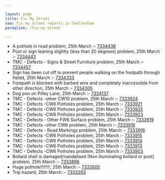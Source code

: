 ```yaml
---

layout: page
title: Fix My Street
seo: fix my street reports in Cheltenham
permalink: /fix-my-street

---
```


<!-- fix_marker starts -->

- A pothole in road problem, 25th March :- [7334438](https://www.fixmystreet.com/report/7334438)
- Post or sign leaning slightly (less than 20 degrees) problem, 25th March :- [7334443](https://www.fixmystreet.com/report/7334443)
- TMC - Defects - Signs & Street Furniture problem, 25th March :- [7334457](https://www.fixmystreet.com/report/7334457)
- Sign has been cut off to prevent people walking on the footpath through fieldd, 25th March :- [7334333](https://www.fixmystreet.com/report/7334333)
- Footpath is blocked with barbed wire and completely inaccessible from other direction, 25th March :- [7334305](https://www.fixmystreet.com/report/7334305)
- Dog poo on Pilley Lane, 25th March :- [7334137](https://www.fixmystreet.com/report/7334137)
- TMC - Defects -other CW10 problem, 25th March :- [7333924](https://www.fixmystreet.com/report/7333924)
- TMC - Defects -CW6 Potholes  problem, 25th March :- [7333921](https://www.fixmystreet.com/report/7333921)
- TMC - Defects -CW6 Potholes  problem, 25th March :- [7333925](https://www.fixmystreet.com/report/7333925)
- TMC - Defects -CW6 Potholes  problem, 25th March :- [7333923](https://www.fixmystreet.com/report/7333923)
- TMC - Defects - Other FW6  Surface problem, 25th March :- [7333919](https://www.fixmystreet.com/report/7333919)
- TMC - Defects -other CW6 problem, 25th March :- [7333918](https://www.fixmystreet.com/report/7333918)
- TMC - Defects - Road Markings problem, 25th March :- [7333916](https://www.fixmystreet.com/report/7333916)
- TMC - Defects -CW6 Potholes  problem, 25th March :- [7333915](https://www.fixmystreet.com/report/7333915)
- TMC - Defects -CW6 Potholes  problem, 25th March :- [7333914](https://www.fixmystreet.com/report/7333914)
- TMC - Defects -CW6 Potholes  problem, 25th March :- [7333913](https://www.fixmystreet.com/report/7333913)
- TMC - Defects -CW6 Potholes  problem, 25th March :- [7333903](https://www.fixmystreet.com/report/7333903)
- Bollard shell is damaged/vandalised (Non illuminating bollard or post) problem, 25th March :- [7333896](https://www.fixmystreet.com/report/7333896)
- Huge pothole!!!!!!!!, 25th March :- [7333505](https://www.fixmystreet.com/report/7333505)
- Trip hazard, 25th March :- [7333393](https://www.fixmystreet.com/report/7333393)

<!-- fix_marker ends -->